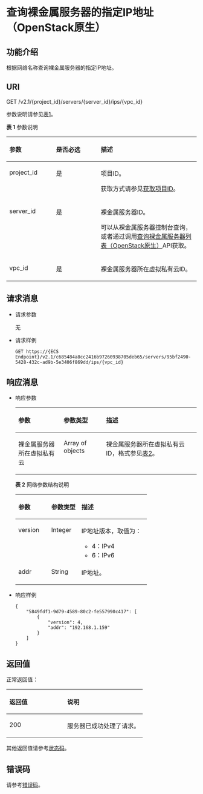 # 查询裸金属服务器的指定IP地址（OpenStack原生）<a name="ZH-CN_TOPIC_0053158662"></a>

## 功能介绍<a name="section53922917165259"></a>

根据网络名称查询裸金属服务器的指定IP地址。

## URI<a name="section51121191165259"></a>

GET /v2.1/\{project\_id\}/servers/\{server\_id\}/ips/\{vpc\_id\}

参数说明请参见[表1](#table6532183934016)。

**表 1**  参数说明

<a name="table6532183934016"></a>
<table><thead align="left"><tr id="row1753243915409"><th class="cellrowborder" valign="top" width="24.562456245624563%" id="mcps1.2.4.1.1"><p id="p58268319165259"><a name="p58268319165259"></a><a name="p58268319165259"></a>参数</p>
</th>
<th class="cellrowborder" valign="top" width="23.432343234323433%" id="mcps1.2.4.1.2"><p id="p22113407165259"><a name="p22113407165259"></a><a name="p22113407165259"></a>是否必选</p>
</th>
<th class="cellrowborder" valign="top" width="52.00520052005201%" id="mcps1.2.4.1.3"><p id="p46355523165259"><a name="p46355523165259"></a><a name="p46355523165259"></a>描述</p>
</th>
</tr>
</thead>
<tbody><tr id="row253363924014"><td class="cellrowborder" valign="top" width="24.562456245624563%" headers="mcps1.2.4.1.1 "><p id="p1217433165259"><a name="p1217433165259"></a><a name="p1217433165259"></a>project_id</p>
</td>
<td class="cellrowborder" valign="top" width="23.432343234323433%" headers="mcps1.2.4.1.2 "><p id="p31503226165259"><a name="p31503226165259"></a><a name="p31503226165259"></a>是</p>
</td>
<td class="cellrowborder" valign="top" width="52.00520052005201%" headers="mcps1.2.4.1.3 "><p id="p1624545165259"><a name="p1624545165259"></a><a name="p1624545165259"></a>项目ID。</p>
<p id="p652825144113"><a name="p652825144113"></a><a name="p652825144113"></a>获取方式请参见<a href="获取项目ID.md">获取项目ID</a>。</p>
</td>
</tr>
<tr id="row45331439194017"><td class="cellrowborder" valign="top" width="24.562456245624563%" headers="mcps1.2.4.1.1 "><p id="p43442641165259"><a name="p43442641165259"></a><a name="p43442641165259"></a>server_id</p>
</td>
<td class="cellrowborder" valign="top" width="23.432343234323433%" headers="mcps1.2.4.1.2 "><p id="p29193009165259"><a name="p29193009165259"></a><a name="p29193009165259"></a>是</p>
</td>
<td class="cellrowborder" valign="top" width="52.00520052005201%" headers="mcps1.2.4.1.3 "><p id="p15823538165259"><a name="p15823538165259"></a><a name="p15823538165259"></a>裸金属服务器ID。</p>
<p id="p29791113277"><a name="p29791113277"></a><a name="p29791113277"></a>可以从裸金属服务器控制台查询，或者通过调用<a href="查询裸金属服务器列表（OpenStack原生）.md">查询裸金属服务器列表（OpenStack原生）</a>API获取。</p>
</td>
</tr>
<tr id="row853312391409"><td class="cellrowborder" valign="top" width="24.562456245624563%" headers="mcps1.2.4.1.1 "><p id="p39194593144447"><a name="p39194593144447"></a><a name="p39194593144447"></a>vpc_id</p>
</td>
<td class="cellrowborder" valign="top" width="23.432343234323433%" headers="mcps1.2.4.1.2 "><p id="p20645494144447"><a name="p20645494144447"></a><a name="p20645494144447"></a>是</p>
</td>
<td class="cellrowborder" valign="top" width="52.00520052005201%" headers="mcps1.2.4.1.3 "><p id="p37275314377"><a name="p37275314377"></a><a name="p37275314377"></a>裸金属服务器所在虚拟私有云ID。</p>
</td>
</tr>
</tbody>
</table>

## 请求消息<a name="section8194118165259"></a>

-   请求参数

    无

-   请求样例

    ```
    GET https://{ECS Endpoint}/v2.1/c685484a8cc2416b97260938705deb65/servers/95bf2490-5428-432c-ad9b-5e3406f869dd/ips/{vpc_id}
    ```


## 响应消息<a name="section58140617165259"></a>

-   响应参数

    <a name="table56891490143956"></a>
    <table><thead align="left"><tr id="row33903869143956"><th class="cellrowborder" valign="top" width="25%" id="mcps1.1.4.1.1"><p id="p59978491115233"><a name="p59978491115233"></a><a name="p59978491115233"></a>参数</p>
    </th>
    <th class="cellrowborder" valign="top" width="23.369999999999997%" id="mcps1.1.4.1.2"><p id="p26419641115233"><a name="p26419641115233"></a><a name="p26419641115233"></a>参数类型</p>
    </th>
    <th class="cellrowborder" valign="top" width="51.629999999999995%" id="mcps1.1.4.1.3"><p id="p64181866115233"><a name="p64181866115233"></a><a name="p64181866115233"></a>描述</p>
    </th>
    </tr>
    </thead>
    <tbody><tr id="row33776430143956"><td class="cellrowborder" valign="top" width="25%" headers="mcps1.1.4.1.1 "><p id="p51536339143956"><a name="p51536339143956"></a><a name="p51536339143956"></a>裸金属服务器所在虚拟私有云</p>
    </td>
    <td class="cellrowborder" valign="top" width="23.369999999999997%" headers="mcps1.1.4.1.2 "><p id="p13693953143956"><a name="p13693953143956"></a><a name="p13693953143956"></a>Array of objects</p>
    </td>
    <td class="cellrowborder" valign="top" width="51.629999999999995%" headers="mcps1.1.4.1.3 "><p id="p54366741143956"><a name="p54366741143956"></a><a name="p54366741143956"></a>裸金属服务器所在虚拟私有云ID，格式参见<a href="#table22651992144025">表2</a>。</p>
    </td>
    </tr>
    </tbody>
    </table>

    **表 2**  网络参数结构说明

    <a name="table22651992144025"></a>
    <table><thead align="left"><tr id="row15576094144025"><th class="cellrowborder" valign="top" width="25.040000000000003%" id="mcps1.2.4.1.1"><p id="p18294205151113"><a name="p18294205151113"></a><a name="p18294205151113"></a>参数</p>
    </th>
    <th class="cellrowborder" valign="top" width="22.96%" id="mcps1.2.4.1.2"><p id="p52953511116"><a name="p52953511116"></a><a name="p52953511116"></a>参数类型</p>
    </th>
    <th class="cellrowborder" valign="top" width="52%" id="mcps1.2.4.1.3"><p id="p1329719531112"><a name="p1329719531112"></a><a name="p1329719531112"></a>描述</p>
    </th>
    </tr>
    </thead>
    <tbody><tr id="row1498246144025"><td class="cellrowborder" valign="top" width="25.040000000000003%" headers="mcps1.2.4.1.1 "><p id="p54249095144025"><a name="p54249095144025"></a><a name="p54249095144025"></a>version</p>
    </td>
    <td class="cellrowborder" valign="top" width="22.96%" headers="mcps1.2.4.1.2 "><p id="p32100540144025"><a name="p32100540144025"></a><a name="p32100540144025"></a>Integer</p>
    </td>
    <td class="cellrowborder" valign="top" width="52%" headers="mcps1.2.4.1.3 "><p id="p16571197144025"><a name="p16571197144025"></a><a name="p16571197144025"></a>IP地址版本，取值为：</p>
    <a name="ul95681331131713"></a><a name="ul95681331131713"></a><ul id="ul95681331131713"><li>4：IPv4</li><li>6：IPv6</li></ul>
    </td>
    </tr>
    <tr id="row14923052144025"><td class="cellrowborder" valign="top" width="25.040000000000003%" headers="mcps1.2.4.1.1 "><p id="p807709144025"><a name="p807709144025"></a><a name="p807709144025"></a>addr</p>
    </td>
    <td class="cellrowborder" valign="top" width="22.96%" headers="mcps1.2.4.1.2 "><p id="p65424470144025"><a name="p65424470144025"></a><a name="p65424470144025"></a>String</p>
    </td>
    <td class="cellrowborder" valign="top" width="52%" headers="mcps1.2.4.1.3 "><p id="p39086769144025"><a name="p39086769144025"></a><a name="p39086769144025"></a>IP地址。</p>
    </td>
    </tr>
    </tbody>
    </table>


-   响应样例

    ```
    {
        "5849fdf1-9d79-4589-80c2-fe557990c417": [
            {
                "version": 4,
                "addr": "192.168.1.159"
            }
        ]
    }
    ```


## 返回值<a name="section7610951"></a>

正常返回值：

<a name="zh-cn_topic_0106040941_table753804619176"></a>
<table><thead align="left"><tr id="zh-cn_topic_0106040941_row10735134615172"><th class="cellrowborder" valign="top" width="42.42%" id="mcps1.1.3.1.1"><p id="zh-cn_topic_0106040941_p19735204616177"><a name="zh-cn_topic_0106040941_p19735204616177"></a><a name="zh-cn_topic_0106040941_p19735204616177"></a>返回值</p>
</th>
<th class="cellrowborder" valign="top" width="57.58%" id="mcps1.1.3.1.2"><p id="zh-cn_topic_0106040941_p207355465176"><a name="zh-cn_topic_0106040941_p207355465176"></a><a name="zh-cn_topic_0106040941_p207355465176"></a>说明</p>
</th>
</tr>
</thead>
<tbody><tr id="zh-cn_topic_0106040941_row1473514621713"><td class="cellrowborder" valign="top" width="42.42%" headers="mcps1.1.3.1.1 "><p id="zh-cn_topic_0106040941_p13735144611178"><a name="zh-cn_topic_0106040941_p13735144611178"></a><a name="zh-cn_topic_0106040941_p13735144611178"></a>200</p>
</td>
<td class="cellrowborder" valign="top" width="57.58%" headers="mcps1.1.3.1.2 "><p id="zh-cn_topic_0106040941_p207351246161711"><a name="zh-cn_topic_0106040941_p207351246161711"></a><a name="zh-cn_topic_0106040941_p207351246161711"></a>服务器已成功处理了请求。</p>
</td>
</tr>
</tbody>
</table>

其他返回值请参考[状态码](状态码.md)。

## 错误码<a name="section14752650154917"></a>

请参考[错误码](错误码.md)。

